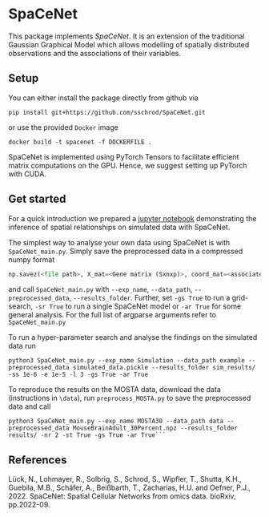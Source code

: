 # SpaCeNet

This package implements *SpaCeNet*. It is an extension of the traditional Gaussian Graphical Model which allows modelling of spatially distributed observations and the associations of their variables.

## Setup
You can either install the package directly from github via

```
pip install git+https://github.com/sschrod/SpaCeNet.git
```

or use the provided `Docker` image
```shell
docker build -t spacenet -f DOCKERFILE .
```
SpaCeNet is implemented using PyTorch Tensors to facilitate efficient matrix computations on the GPU. Hence, we suggest setting up PyTorch with CUDA.


## Get started
For a quick introduction we prepared a [jupyter notebook](https://github.com/sschrod/SpaCeNet/blob/master/example/quick_start.ipynb) demonstrating the inference of spatial relationships on simulated data with SpaCeNet.

The simplest way to analyse your own data using SpaCeNet is with `SpaCeNet_main.py`. Simply save the preprocessed data in a compressed numpy format
```python
np.savez(<file path>, X_mat=<Gene matrix (Sxnxp)>, coord_mat=<associated coordinates (Nxp)>, GeneNames=<List of Gene names (optional)>)
```
and call `SpaCeNet_main.py` with `--exp_name`, `--data_path`, `--preprocessed_data`, `--results_folder`. Further, set `-gs True` to run a grid-search, `-sr True` to run a single SpaCeNet model or `-ar True` for some general analysis.
For the full list of argparse arguments refer to `SpaCeNet_main.py`

To run a hyper-parameter search and analyse the findings on the simulated data run
```shell
python3 SpaCeNet_main.py --exp_name Simulation --data_path example --preprocessed_data simulated_data.pickle --results_folder sim_results/ -ss 1e-6 -e 1e-5 -l 3 -gs True -ar True
```

To reproduce the results on the MOSTA data, download the data (instructions in `\data`), run ```preprocess_MOSTA.py``` to save the preprocessed data and call
```shell
python3 SpaCeNet_main.py --exp_name MOSTA30 --data_path data --preprocessed_data MouseBrainAdult_30Percent.npz --results_folder results/ -nr 2 -st True -gs True -ar True```
```

## References
Lück, N., Lohmayer, R., Solbrig, S., Schrod, S., Wipfler, T., Shutta, K.H., Guebila, M.B., Schäfer, A., Beißbarth, T., Zacharias, H.U. and Oefner, P.J., 2022. SpaCeNet: Spatial Cellular Networks from omics data. bioRxiv, pp.2022-09.


